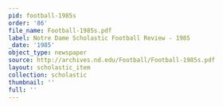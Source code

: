 ```yaml
---
pid: football-1985s
order: '86'
file_name: Football-1985s.pdf
label: Notre Dame Scholastic Football Review - 1985
_date: '1985'
object_type: newspaper
source: http://archives.nd.edu/Football/Football-1985s.pdf
layout: scholastic_item
collection: scholastic
thumbnail: ''
full: ''
---
```

